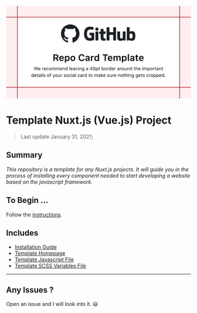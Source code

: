 ![Template Image](template/assets/image_template.png)

# Template Nuxt.js (Vue.js) Project

> Last update January 31, 2021;

## Summary

_This repository is a template for any Nuxt.js projects. It will guide you in the process of installing every component needed to start developing a website based on the javascript framework._

## To Begin ...

Follow the [instructions](/template/setup/README.md).

## Includes

- [Installation Guide](/template/setup/README.md)
- [Template Homepage](/template/homepage/README.md)
- [Template Javascript File](/template/javascript/template.js)
- [Template SCSS Variables File](/template/scss/variables.scss)

---

## Any Issues ?

Open an issue and I will look into it. :smiley: